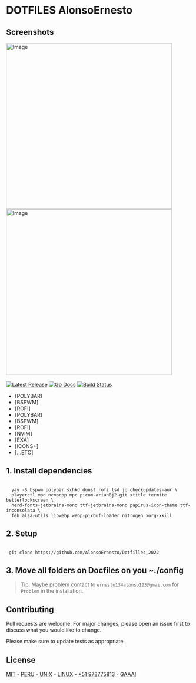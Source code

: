 # DOTFILES AlonsoErnesto
  

## Screenshots

<p>
    <a href="https://https://files.fm/thumb_show.php?i=jp2weuf9x" target="_blank"><img src="https://files.fm/thumb_show.php?i=jp2weuf9x" alt=" Image" width="450" /></a>
    <a href="https://files.fm/thumb_show.php?i=pamxp8gjh" target="_blank"><img src="https://files.fm/thumb_show.php?i=pamxp8gjh" alt=" Image" width="450" /></a>
    <br><br>
    <a href="https://github.com/AlonsoErnesto"><img src="https://img.shields.io/github/release/charmbracelet/gum.svg" alt="Latest Release"></a>
    <a href="https://pkg.go.dev/github.com/charmbracelet/gum?tab=doc"><img src="https://godoc.org/github.com/golang/gddo?status.svg" alt="Go Docs"></a>
    <a href="https://github.com/charmbracelet/gum/actions"><img src="https://github.com/charmbracelet/gum/workflows/build/badge.svg" alt="Build Status"></a>
</p>


   * [POLYBAR]
   * [BSPWM]
   * [ROFI]
   * [POLYBAR]
   * [BSPWM]
   * [ROFI]
   * [NVIM]
   * [EXA]
   * [ICONS+]
   * [...ETC]
 
  ## 1. Install dependencies
 
```linux

  yay -S bspwm polybar sxhkd dunst rofi lsd jq checkupdates-aur \
  playerctl mpd ncmpcpp mpc picom-arian8j2-git xtitle termite betterlockscreen \
  nerd-fonts-jetbrains-mono ttf-jetbrains-mono papirus-icon-theme ttf-inconsolata \
  feh alsa-utils libwebp webp-pixbuf-loader nitrogen xorg-xkill

```


## 2. Setup


```

 git clone https://github.com/AlonsoErnesto/Dotfilles_2022

```

## 3. Move all folders on Docfiles on you ~./config

> Tip: Maybe problem contact to `ernesto134alonso123@gmai.com` for 
`Problem` in the installation.




## Contributing
Pull requests are welcome. For major changes, please open an issue first to discuss what you would like to change.

Please make sure to update tests as appropriate.

## License
[MIT](https://choosealicense.com/licenses/mit/) - [PERU]() - [UNIX]() - [LINUX]() - [+51 978775813]() - [GAAA!]()

